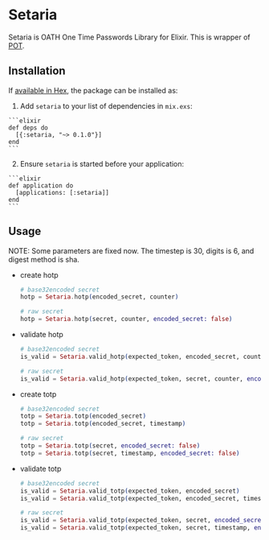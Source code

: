 # Setaria

Setaria is OATH One Time Passwords Library for Elixir.
This is wrapper of [POT](https://hex.pm/packages/pot).

## Installation

If [available in Hex](https://hex.pm/docs/publish), the package can be installed as:

  1. Add `setaria` to your list of dependencies in `mix.exs`:

    ```elixir
    def deps do
      [{:setaria, "~> 0.1.0"}]
    end
    ```

  2. Ensure `setaria` is started before your application:

    ```elixir
    def application do
      [applications: [:setaria]]
    end
    ```

## Usage

  NOTE: Some parameters are fixed now. The timestep is 30, digits is 6, and digest method is sha.

  * create hotp

    ```elixir
    # base32encoded secret
    hotp = Setaria.hotp(encoded_secret, counter)

    # raw secret
    hotp = Setaria.hotp(secret, counter, encoded_secret: false)
    ```

  * validate hotp

    ```elixir
    # base32encoded secret
    is_valid = Setaria.valid_hotp(expected_token, encoded_secret, counter)

    # raw secret
    is_valid = Setaria.valid_hotp(expected_token, secret, counter, encoded_secret: false)
    ```

  * create totp

    ```elixir
    # base32encoded secret
    totp = Setaria.totp(encoded_secret)
    totp = Setaria.totp(encoded_secret, timestamp)

    # raw secret
    totp = Setaria.totp(secret, encoded_secret: false)
    totp = Setaria.totp(secret, timestamp, encoded_secret: false)
    ```

  * validate totp

    ```elixir
    # base32encoded secret
    is_valid = Setaria.valid_totp(expected_token, encoded_secret)
    is_valid = Setaria.valid_totp(expected_token, encoded_secret, timestamp)

    # raw secret
    is_valid = Setaria.valid_totp(expected_token, secret, encoded_secret: false)
    is_valid = Setaria.valid_totp(expected_token, secret, timestamp, encoded_secret: false)
    ```



